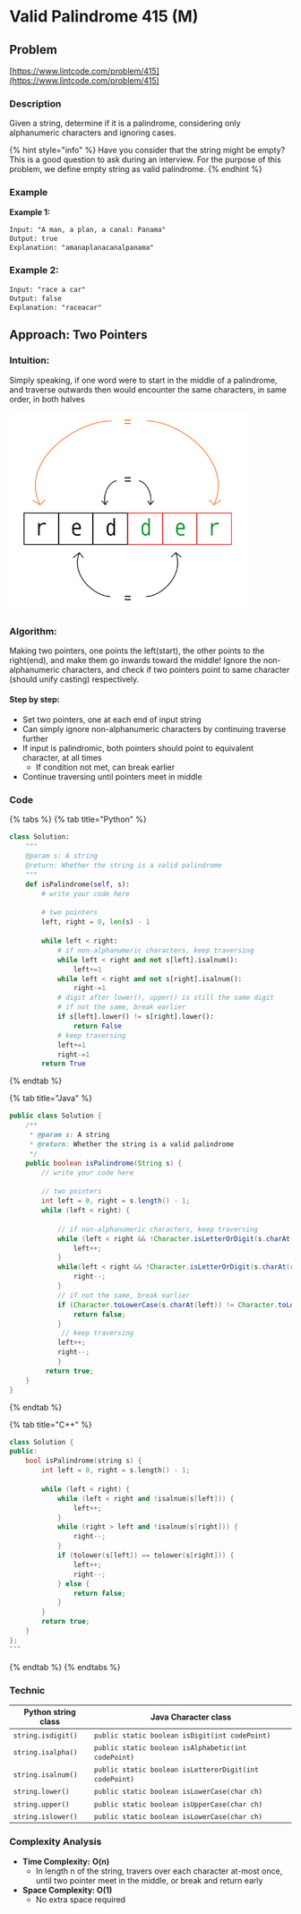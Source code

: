 # Valid Palindrome 415 (M)

## Problem

[https://www.lintcode.com/problem/415](https://www.lintcode.com/problem/415)

### Description&#x20;

Given a string, determine if it is a palindrome, considering only alphanumeric characters and ignoring cases.

{% hint style="info" %}
Have you consider that the string might be empty? This is a good question to ask during an interview. For the purpose of this problem, we define empty string as valid palindrome.
{% endhint %}

### Example

**Example 1:**

```
Input: "A man, a plan, a canal: Panama"
Output: true
Explanation: "amanaplanacanalpanama"
```

### **Example 2:**

```
Input: "race a car"
Output: false
Explanation: "raceacar"
```

## Approach: Two Pointers

### Intuition:

Simply speaking, if one word were to start in the middle of a palindrome, and traverse outwards then would encounter the same characters, in same order, in both halves

![](../../../.gitbook/assets/Capture.PNG)

### Algorithm:&#x20;

Making two pointers, one points the left(start), the other points to the right(end), and make them go inwards toward the middle! Ignore the non-alphanumeric characters, and check if two pointers point to same character (should unify casting) respectively.&#x20;

#### Step by step:&#x20;

* Set two pointers, one at each end of input string
* Can simply ignore non-alphanumeric characters by continuing traverse further&#x20;
* If input is palindromic, both pointers should point to equivalent character, at all times
  * If condition not met, can break earlier
* Continue traversing until pointers meet in middle&#x20;

### Code

{% tabs %}
{% tab title="Python" %}
```python
class Solution:
    """
    @param s: A string
    @return: Whether the string is a valid palindrome
    """
    def isPalindrome(self, s):
        # write your code here
        
        # two pointers
        left, right = 0, len(s) - 1
        
        while left < right:
            # if non-alphanumeric characters, keep traversing
            while left < right and not s[left].isalnum():
                left+=1
            while left < right and not s[right].isalnum():
                right-=1
            # digit after lower(), upper() is still the same digit
            # if not the same, break earlier
            if s[left].lower() != s[right].lower():
                return False
            # keep traversing
            left+=1
            right-=1
        return True
```
{% endtab %}

{% tab title="Java" %}
```java
public class Solution {
    /**
     * @param s: A string
     * @return: Whether the string is a valid palindrome
     */
    public boolean isPalindrome(String s) {
        // write your code here
        
        // two pointers
        int left = 0, right = s.length() - 1;
        while (left < right) {
            
            // if non-alphanumeric characters, keep traversing
            while (left < right && !Character.isLetterOrDigit(s.charAt(left))) {
                left++;
            }
            while(left < right && !Character.isLetterOrDigit(s.charAt(right))) {
                right--;
            }
            // if not the same, break earlier
            if (Character.toLowerCase(s.charAt(left)) != Character.toLowerCase(s.charAt(right))) {
                return false;
            }
             // keep traversing
            left++;
            right--;
            }
         return true;
    }
}
```
{% endtab %}

{% tab title="C++" %}
````cpp
class Solution {
public:
    bool isPalindrome(string s) {
        int left = 0, right = s.length() - 1;

        while (left < right) {
            while (left < right and !isalnum(s[left])) {
                left++;
            }
            while (right > left and !isalnum(s[right])) {
                right--;
            }
            if (tolower(s[left]) == tolower(s[right])) {
                left++;
                right--;
            } else {
                return false;
            }
        }
        return true;
    }
};
```
````
{% endtab %}
{% endtabs %}

### Technic

| Python string class | Java Character class                                   |
| ------------------- | ------------------------------------------------------ |
| `string.isdigit()`  | `public static boolean isDigit(int codePoint)`         |
| `string.isalpha()`  | `public static boolean isAlphabetic(int codePoint)`    |
| `string.isalnum()`  | `public static boolean isLetterorDigit(int codePoint)` |
| `string.lower()`    | `public static boolean isLowerCase(char ch)`           |
| `string.upper()`    | `public static boolean isUpperCase(char ch)`           |
| `string.islower()`  | `public static boolean isLowerCase(char ch)`           |

### Complexity Analysis

* **Time Complexity:** **O(n)**
  * In length n of the string, travers over each character at-most once, until two pointer meet in the middle, or break and return early
* **Space Complexity: O(1)**
  * No extra space required&#x20;


